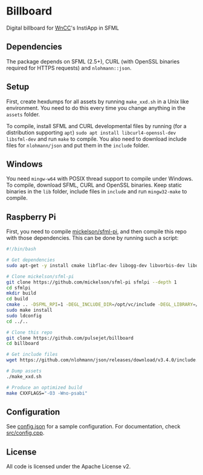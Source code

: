 # Billboard
Digital billboard for [WnCC](https://github.com/wncc)'s InstiApp in SFML

## Dependencies
The package depends on SFML (2.5+), CURL (with OpenSSL binaries required for HTTPS requests) and `nlohmann::json`.

## Setup
First, create hexdumps for all assets by running `make_xxd.sh` in a Unix like environment. You need to do this every time you change anything in the `assets` folder.

To compile, install SFML and CURL developmental files by running (for a distribution supporting `apt`) `sudo apt install libcurl4-openssl-dev libsfml-dev` and run `make` to compile. You also need to download include files for `nlohmann/json` and put them in the `include` folder.

## Windows
You need `mingw-w64` with POSIX thread support to compile under Windows. To compile, download SFML, CURL and OpenSSL binaries. Keep static binaries in the `lib` folder, include files in `include` and run `mingw32-make` to compile.

## Raspberry Pi
First, you need to compile [mickelson/sfml-pi](https://github.com/mickelson/sfml-pi), and then compile this repo with those dependencies. This can be done by running such a script:

```bash
#!/bin/bash

# Get dependencies
sudo apt-get -y install cmake libflac-dev libogg-dev libvorbis-dev libopenal-dev libjpeg8-dev libfreetype6-dev libudev-dev libraspberrypi-dev libcurl4-openssl-dev

# Clone mickelson/sfml-pi
git clone https://github.com/mickelson/sfml-pi sfmlpi --depth 1
cd sfmlpi
mkdir build
cd build
cmake .. -DSFML_RPI=1 -DEGL_INCLUDE_DIR=/opt/vc/include -DEGL_LIBRARY=/opt/vc/lib/libbrcmEGL.so -DGLES_INCLUDE_DIR=/opt/vc/include -DGLES_LIBRARY=/opt/vc/lib/libbrcmGLESv2.so
sudo make install
sudo ldconfig
cd ../..

# Clone this repo
git clone https://github.com/pulsejet/billboard
cd billboard

# Get include files
wget https://github.com/nlohmann/json/releases/download/v3.4.0/include.zip && unzip -o include.zip && rm include.zip

# Dump assets
./make_xxd.sh

# Produce an optimized build
make CXXFLAGS="-O3 -Wno-psabi"
```

## Configuration
See [config.json](config.json) for a sample configuration. For documentation, check [src/config.cpp](src/config.cpp).

## License
All code is licensed under the Apache License v2.
